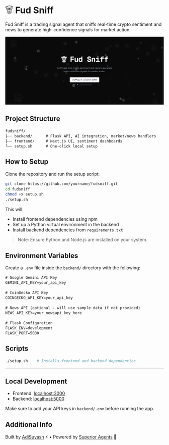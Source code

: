 # <img src="frontend/public/fudsniff.png" alt="Logo" height="25" /> Fud Sniff

Fud Sniff is a trading signal agent that sniffs real-time crypto sentiment and news to generate high-confidence signals for market action.

![Fud Sniff Banner](frontend/public/fudsniff-banner.png)

## Project Structure

```
fudsniff/
├── backend/      # Flask API, AI integration, market/news handlers
├── frontend/     # Next.js UI, sentiment dashboards
└── setup.sh      # One-click local setup
```

## How to Setup

Clone the repository and run the setup script:

```bash
git clone https://github.com/yourname/fudsniff.git
cd fudsniff
chmod +x setup.sh
./setup.sh
```

This will:

- Install frontend dependencies using npm
- Set up a Python virtual environment in the backend
- Install backend dependencies from `requirements.txt`

> Note: Ensure Python and Node.js are installed on your system.

## Environment Variables

Create a `.env` file inside the `backend/` directory with the following:

```
# Google Gemini API Key
GEMINI_API_KEY=your_api_key

# CoinGecko API Key
COINGECKO_API_KEY=your_api_key

# News API (optional - will use sample data if not provided)
NEWS_API_KEY=your_newsapi_key_here

# Flask Configuration
FLASK_ENV=development
FLASK_PORT=5000
```

## Scripts

```bash
./setup.sh    # Installs frontend and backend dependencies
```

---

## Local Development

- Frontend: [localhost:3000](http://localhost:3000)
- Backend: [localhost:5000](http://localhost:5000)

Make sure to add your API keys in `backend/.env` before running the app.

## Additional Info

Built by [AdiSuyash](https://x.com/adisuyash) ⚡ • Powered by [Superior Agents](https://superioragents.com/) 💛
